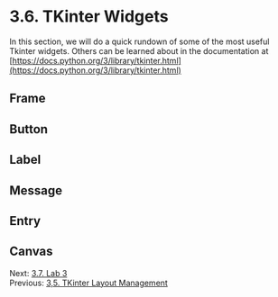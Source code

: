 # 3.6. TKinter Widgets

In this section, we will do a quick rundown of some of the most useful Tkinter widgets. Others can be learned
about in the documentation at 
[https://docs.python.org/3/library/tkinter.html](https://docs.python.org/3/library/tkinter.html)

## Frame



## Button


## Label

## Message

## Entry

## Canvas


Next: [3.7. Lab 3](3.7.%20Lab%203.md)<br>
Previous: [3,5. TKinter Layout Management](3.5.%20TKinter%20Layout%20Management.md)